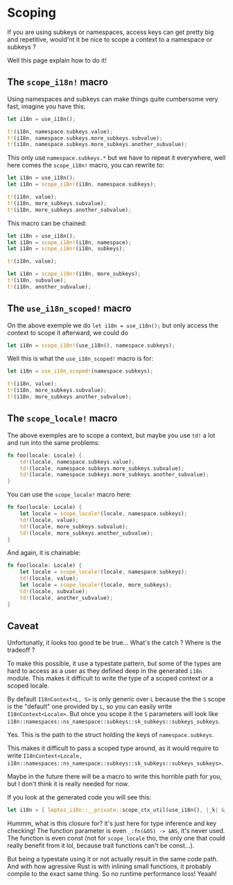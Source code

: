 # Scoping

If you are using subkeys or namespaces, access keys can get pretty big and repetitive,
would'nt it be nice to scope a context to a namespace or subkeys ?

Well this page explain how to do it!

## The `scope_i18n!` macro

Using namespaces and subkeys can make things quite cumbersome very fast, imagine you have this:

```rust
let i18n = use_i18n();

t!(i18n, namespace.subkeys.value);
t!(i18n, namespace.subkeys.more_subkeys.subvalue);
t!(i18n, namespace.subkeys.more_subkeys.another_subvalue);
```

This only use `namespace.subkeys.*` but we have to repeat it everywhere,
well here comes the `scope_i18n!` macro, you can rewrite to:

```rust
let i18n = use_i18n();
let i18n = scope_i18n!(i18n, namespace.subkeys);

t!(i18n, value);
t!(i18n, more_subkeys.subvalue);
t!(i18n, more_subkeys.another_subvalue);
```

This macro can be chained:

```rust
let i18n = use_i18n();
let i18n = scope_i18n!(i18n, namespace);
let i18n = scope_i18n!(i18n, subkeys);

t!(i18n, value);

let i18n = scope_i18n!(i18n, more_subkeys);
t!(i18n, subvalue);
t!(i18n, another_subvalue);
```

## The `use_i18n_scoped!` macro

On the above exemple we do `let i18n = use_i18n();` but only access the context to scope it afterward, we could do

```rust
let i18n = scope_i18n!(use_i18n(), namespace.subkeys);
```

Well this is what the `use_i18n_scoped!` macro is for:

```rust
let i18n = use_i18n_scoped!(namespace.subkeys);

t!(i18n, value);
t!(i18n, more_subkeys.subvalue);
t!(i18n, more_subkeys.another_subvalue);
```

## The `scope_locale!` macro

The above exemples are to scope a context, but maybe you use `td!` a lot and run into the same problems:

```rust
fn foo(locale: Locale) {
    td!(locale, namespace.subkeys.value);
    td!(locale, namespace.subkeys.more_subkeys.subvalue);
    td!(locale, namespace.subkeys.more_subkeys.another_subvalue);
}
```

You can use the `scope_locale!` macro here:

```rust
fn foo(locale: Locale) {
    let locale = scope_locale!(locale, namespace.subkeys);
    td!(locale, value);
    td!(locale, more_subkeys.subvalue);
    td!(locale, more_subkeys.another_subvalue);
}
```

And again, it is chainable:

```rust
fn foo(locale: Locale) {
    let locale = scope_locale!(locale, namespace.subkeys);
    td!(locale, value);
    let locale = scope_locale!(locale, more_subkeys);
    td!(locale, subvalue);
    td!(locale, another_subvalue);
}
```

## Caveat

Unfortunatly, it looks too good te be true... What's the catch ? Where is the tradeoff ?

To make this possible, it use a typestate pattern, but some of the types are hard to access as a user as they defined deep in the generated `i18n` module.
This makes it difficult to write the type of a scoped context or a scoped locale.

By default `I18nContext<L, S>` is only generic over `L` because the the `S` scope is the "default" one provided by `L`, so you can easily write `I18nContext<Locale>`.
But once you scope it the `S` parameters will look like `i18n::namespaces::ns_namespace::subkeys::sk_subkeys::subkeys_subkeys`.

Yes. This is the path to the struct holding the keys of `namespace.subkeys`.

This makes it difficult to pass a scoped type around, as it would require to write `I18nContext<Locale, i18n::namespaces::ns_namespace::subkeys::sk_subkeys::subkeys_subkeys>`.

Maybe in the future there will be a macro to write this horrible path for you, but I don't think it is really needed for now.

If you look at the generated code you will see this:

```rust
let i18n = { leptos_i18n::__private::scope_ctx_util(use_i18n(), |_k| &_k.$keys) };
```

Hummm, what is this closure for? it's just here for type inference and key checking! The function parameter is even `_:fn(&OS) -> &NS`, it's never used.
The function is even const (not for `scope_locale` tho, the only one that could really benefit from it lol, because trait functions can't be const...).

But being a typestate using it or not actually result in the same code path.
And with how agressive Rust is with inlining small functions, it probably compile to the exact same thing.
So no runtime performance loss! Yeaah!

